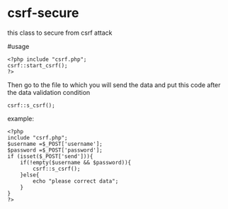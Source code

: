 # csrf-secure
this class to secure from csrf attack

#usage
```
<?php include "csrf.php"; 
csrf::start_csrf();
?>
```

Then go to the file to which you will send the data and put this code after the data validation condition
```
csrf::s_csrf();
```

example:
```
<?php
include "csrf.php";
$username =$_POST['username'];
$password =$_POST['password'];
if (isset($_POST['send'])){
	if(!empty($username && $password)){
		csrf::s_csrf();
	}else{
		echo "please correct data";
	}
}
?>
```
